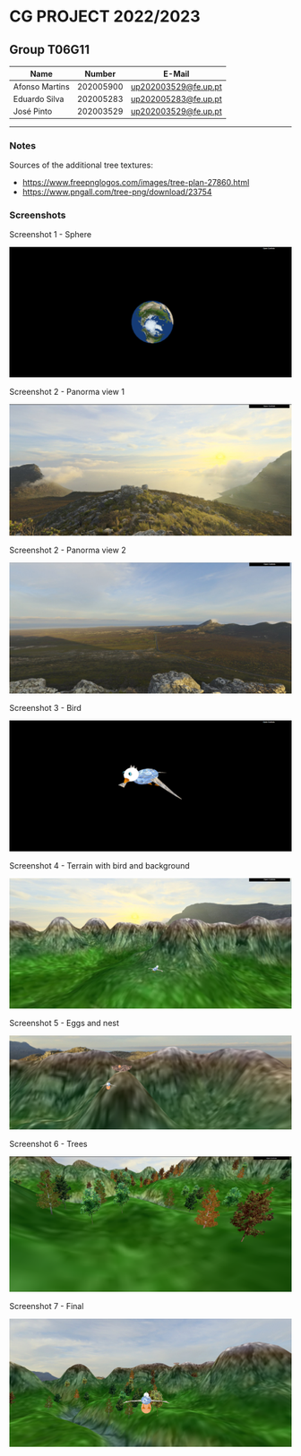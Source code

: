 # CG PROJECT 2022/2023

## Group T06G11

| Name             | Number    | E-Mail               |
| ---------------- | --------- | -------------------- |
| Afonso Martins   | 202005900 | up202003529@fe.up.pt |
| Eduardo Silva    | 202005283 | up202005283@fe.up.pt |
| José Pinto       | 202003529 | up202003529@fe.up.pt |

----

### Notes

Sources of the additional tree textures:

- https://www.freepnglogos.com/images/tree-plan-27860.html
- https://www.pngall.com/tree-png/download/23754

### Screenshots

Screenshot 1 - Sphere

![1-Sphere](Screenshots/1_sphere.png) 

Screenshot 2 - Panorma view 1

![2-Panorama](Screenshots/2_panorama_1.png) 

Screenshot 2 - Panorma view 2

![2-Panorama](Screenshots/2_panorama_2.png) 

Screenshot 3 - Bird

![3-Bird](Screenshots/3_bird.png) 

Screenshot 4 - Terrain with bird and background

![4-Terrain_Bg_Bird](Screenshots/4_bird_terrain_background.png) 

Screenshot 5 - Eggs and nest

![5-Eggs_Nest](Screenshots/5_eggsnest.png) 

Screenshot 6 - Trees

![6-Trees](Screenshots/6_trees.png)

Screenshot 7 - Final

![6-Trees](Screenshots/7_final.png) 